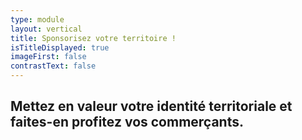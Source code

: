 ```yaml
---
type: module
layout: vertical
title: Sponsorisez votre territoire !
isTitleDisplayed: true
imageFirst: false
contrastText: false
---
```

## Mettez en valeur votre identité territoriale et faites-en profitez vos commerçants.
